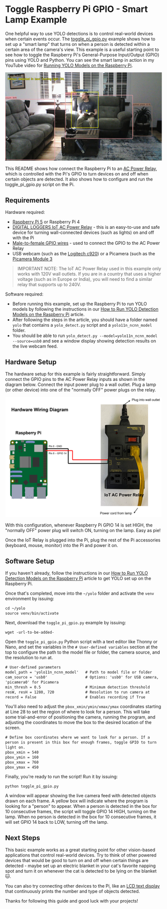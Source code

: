 # Toggle Raspberry Pi GPIO - Smart Lamp Example
One helpful way to use YOLO detections is to control real-world devices when certain events occur. The [toggle_pi_gpio.py](toggle_pi_gpio.py) example shows how to set up a "smart lamp" that turns on when a person is detected within a certain area of the camera's view. This example is a useful starting point to see how to toggle the Raspberry Pi's General-Purpose Input/Output (GPIO) pins using YOLO and Python. You can see the smart lamp in action in my YouTube video for [Running YOLO Models on the Raspberry Pi](google.com).

<p align="center">
  <img src="../../doc/smart-lamp-example.png">
</p>

This README shows how connect the Raspberry Pi to an [AC Power Relay](https://amzn.to/3WJASk8), which is controlled with the Pi's GPIO to turn devices on and off when certain objects are detected. It also shows how to configure and run the toggle_pi_gpio.py script on the Pi.

## Requirements

Hardware required:
* [Raspberry Pi 5](https://amzn.to/3Qo4wrX) or Raspberry Pi 4
* [DIGITAL LOGGERS IoT AC Power Relay](https://amzn.to/3WJASk8) - this is an easy-to-use and safe device for turning wall-connected devices (such as lights) on and off with the Pi
* [Male-to-female GPIO wires](https://amzn.to/3WNFqpP) - used to connect the GPIO to the AC Power Relay
* USB webcam (such as the [Logitech c920](https://amzn.to/40Q6PK7)) or a Picamera (such as the [Picamera Module 3](https://amzn.to/3PXfggn)

> IMPORTANT NOTE: The IoT AC Power Relay used in this example only works with 120V wall outlets. If you are in a country that uses a higher voltage (such as in Europe or India), you will need to find a similar relay that supports up to 240V.

Software required:
* Before running this example, set up the Raspberry Pi to run YOLO models by following the instructions in our [How to Run YOLO Detection Models on the Raspberry Pi](https://www.ejtech.io/learn/yolo-on-raspberry-pi) article.
* After following the steps in the article, you should have a folder named `yolo` that contains a `yolo_detect.py` script and a `yolo11n_ncnn_model` folder.
* You should be able to run `yolo_detect.py --model=yolo11n_ncnn_model --source=usb0` and see a window display showing detection results on the live webcam feed.

## Hardware Setup
The hardware setup for this example is fairly straightforward. Simply connect the GPIO pins to the AC Power Relay inputs as shown in the diagram below. Connect the input power plug to a wall outlet. Plug a lamp (or other device) into one of the "normally OFF" power plugs on the relay.

<p align="center">
  <img src="../../doc/smart-lamp-diagram-small.png">
</p>

With this configuration, whenever Raspberry Pi GPIO 14 is set HIGH, the "normally OFF" power plug will switch ON, turning on the lamp. Easy as pie!

Once the IoT Relay is plugged into the Pi, plug the rest of the Pi accessories (keyboard, mouse, monitor) into the Pi and power it on.

## Software Setup
If you haven't already, follow the instructions in our [How to Run YOLO Detection Models on the Raspberry Pi](https://www.ejtech.io/learn/yolo-on-raspberry-pi) article to get YOLO set up on the Raspberry Pi.

Once that's completed, move into the `~/yolo` folder and activate the `venv` environment by issuing: 
```
cd ~/yolo
source venv/bin/activate
```

Next, download the `toggle_pi_gpio.py` example by issuing:
```
wget -url-to-be-added-
```

Open the `toggle_pi_gpio.py` Python script with a text editor like Thonny or Nano, and set the variables in the `# User-defined variables` section at the top to configure the path to the model file or folder, the camera source, and the resolution to run at.

```
# User-defined parameters
model_path = 'yolo11n_ncnn_model'	# Path to model file or folder
cam_source = 'usb0' 				# Options: 'usb0' for USB camera, 'picamera0' for Picamera
min_thresh = 0.5 					# Minimum detection threshold
resW, resH = 1280, 720				# Resolution to run camera at
record = False						# Enables recording if True
```

You'll also need to adjust the `pbox_xmin/ymin/xmax/ymax` coordinates starting at Line 28 to set the region of where to look for a person. This will take some trial-and-error of positioning the camera, running the program, and adjusting the coordinates to move the box to the desired location of the screen.

```
# Define box coordinates where we want to look for a person. If a person is present in this box for enough frames, toggle GPIO to turn light on.
pbox_xmin = 540
pbox_ymin = 160
pbox_xmax = 760
pbox_ymax = 450
```

Finally, you're ready to run the script! Run it by issuing:

```
python toggle_pi_gpio.py
```

A window will appear showing the live camera feed with detected objects drawn on each frame. A yellow box will indicate where the program is looking for a "person" to appear. When a person is detected in the box for 10 consecutive frames, the script will toggle GPIO 14 HIGH, turning on the lamp. When no person is detected in the box for 10 consecutive frames, it will set GPIO 14 back to LOW, turning off the lamp.

## Next Steps
This basic example works as a great starting point for other vision-based applications that control real-world devices. Try to think of other powered devices that would be good to turn on and off when certain things are detected - maybe set up an electric blanket in your cat's favorite napping spot and turn it on whenever the cat is detected to be lying on the blanket 🐱.

You can also try connecting other devices to the Pi, like an [LCD text display](https://learn.adafruit.com/drive-a-16x2-lcd-directly-with-a-raspberry-pi) that continuously prints the number and type of objects detected.

Thanks for following this guide and good luck with your projects!
